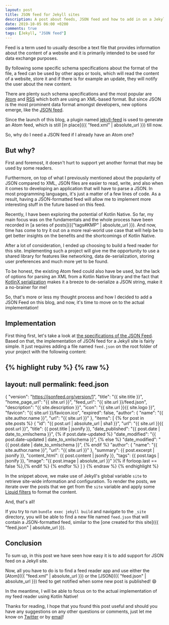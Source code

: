 ```yaml
---
layout: post
title: JSON feed for Jekyll sites
description: A post about feeds, JSON feed and how to add in on a Jekyll site
date: 2019-10-05 06:00 +0200
comments: true
tags: [Jekyll, "JSON feed"]
---
```


Feed is a term used to usually describe a text file that provides information about the content of a website and it is primarily intended to be used for data exchange purposes. 

By following some specific schema specifications about the format of the file, a feed can be used by other apps or tools, which will read the content of a website, store it and if there is for example an update, they will notify the user about the new content. 

There are plenty such schema specifications and the most popular are [Atom](https://tools.ietf.org/html/rfc4287) and [RSS](http://www.faqs.org/rfcs/rfc3339.html) which both are using an XML-based format. But since JSON is the most prominent data format amongst developers, new options emerge, like the [JSON feed](https://jsonfeed.org/).

Since the launch of this blog, a plugin named [jekyll-feed](https://github.com/jekyll/jekyll-feed) is used to generate an Atom feed, which is still [in place]({{ "feed.xml" | absolute_url }}) till now. 

So, why do I need a JSON feed if I already have an Atom one?

## But why?

First and foremost, it doesn't hurt to support yet another format that may be used by some readers. 

Furthermore, on top of what I previously mentioned about the popularity of JSON compared to XML, JSON files are easier to read, write, and also when it comes to developing an application that will have to parse a JSON. In most programming languages, it's just a matter of a few lines of code. As a result, having a JSON-formatted feed will allow me to implement more interesting stuff in the future based on this feed.

Recently, I have been exploring the potential of Kotlin Native. So far, my main focus was on the fundamentals and the whole process have been recorded in [a series of posts]({{"tags#KMP" | absolute_url }}). And now, time has come to try it out on a more real-world use case that will help be to get better insights on the benefits and the shortcomings of Kotlin Native. 

After a lot of consideration, I ended up choosing to build a feed reader for this site. Implementing such a project will give me the opportunity to use a shared library for features like networking, data de-serialization, storing user preferences and much more yet to be found. 

To be honest, the existing Atom feed could also have be used, but the lack of options for parsing an XML from a Kotlin Native library and the fact that [KotlinX serialization](https://github.com/Kotlin/kotlinx.serialization) makes it a breeze to de-serialize a JSON string, make it a no-brainer for me!

So, that's more or less my thought process and how I decided to add a JSON Feed on this blog, and now, it's time to move on to the actual implementation!

## Implementation

First thing first, let's take a look at [the specifications of the JSON Feed](https://jsonfeed.org/version/1).
Based on that, the implementation of JSON feed for a Jekyll site is fairly simple. It just requires adding a file named `feed.json` on the root folder of your project with the following content:

{% highlight ruby %}
{% raw %}
---
layout: null
permalink: feed.json
---

{
    "version": "https://jsonfeed.org/version/1",
    "title": "{{ site.title }}",
    "home_page_url": "{{ site.url }}",
    "feed_url": "{{ site.url }}/feed.json",
    "description": "{{ site.description }}",
    "icon": "{{ site.url }}{{ site.logo }}",
    "favicon": "{{ site.url }}/favicon.ico",
    "expired": false,
    "author": {
        "name": "{{ site.author.name }}",
        "url": "{{ site.url }}"
    },
    "items": [
        {% for post in site.posts %}
        {
            "id": "{{ post.url | absolute_url | sha1 }}",
            "url": "{{ site.url }}{{ post.url }}",
            "title": {{ post.title | jsonify }},
            "date_published": "{{ post.date | date_to_xmlschema }}",
            {% if post.date-updated %}
            "date_modified": "{{ post.date-updated | date_to_xmlschema }}",
            {% else %}
            "date_modified": "{{ post.date | date_to_xmlschema }}",
            {% endif %}
            "author": {
                "name": "{{ site.author.name }}",
                "url": "{{ site.url }}"
            },
            "summary": {{ post.excerpt | jsonify }},
            "content_html": {{ post.content | jsonify }},
            "tags": {{ post.tags | jsonify }},
            "image": "{{ post.image | absolute_url }}"
        }{% if forloop.last == false %},{% endif %}
        {% endfor %}
    ]
}
{% endraw %}
{% endhighlight %}


In the snippet above, we make use of Jekyll's global variable `site` to retrieve site-wide information and configuration. To render the posts, we iterate over the posts that we get from the `site` variable and apply some [Liquid filters](https://jekyllrb.com/docs/liquid/filters/) to format the content.

And, that's all!

If you try to run `bundle exec jekyll build` and navigate to the `_site` directory, you will be able to find a new file named `feed.json` that will contain a JSON-formatted feed, similar to the [one created for this site]({{ "feed.json" | absolute_url }}).

## Conclusion

To sum up, in this post we have seen how easy it is to add support for JSON feed on a Jekyll site. 

Now, all you have to do is to find a feed reader app and use either the [Atom]({{ "feed.xml" | absolute_url }}) or the [JSON]({{ "feed.json" | absolute_url }}) feed to get notified when some new post is published! :smile:

In the meantime, I will be able to focus on to the actual implementation of my feed reader using Kotlin Native!

Thanks for reading, I hope that you found this post useful and should you have any suggestions on any other questions or comments, just let me know on [Twitter](https://twitter.com/diamantidis_io) or by [email](mailto:diamantidis@outlook.com)!
